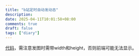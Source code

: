 ```yaml
---
title: "b站定时自动发动态"
description: 
date: 2025-04-11T10:01:58+08:00
comments: true
draft: false
tags: ["diary"]
---
```

[代码](https://github.com/xxfttkx/AutoBilibiliDynamic)，需注意发图时需带width和height，否则前端可能无法显示。